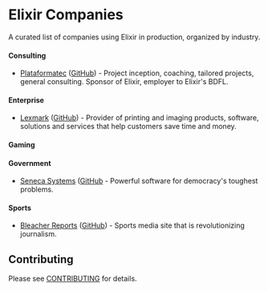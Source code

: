 # Elixir Companies

A curated list of companies using Elixir in production, organized by industry.

#### Consulting

+ [Plataformatec](http://plataformatec.com.br/) ([GitHub](https://github.com/plataformatec)) - Project inception, coaching, tailored projects, general consulting.  Sponsor of Elixir, employer to Elixir's BDFL.

#### Enterprise

+ [Lexmark](https://www.lexmark.com) ([GitHub](https://github.com/OpenAperture)) - Provider of printing and imaging products, software, solutions and services that help customers save time and money.

#### Gaming

#### Government

* [Seneca Systems](http://seneca.systems/) ([GitHub](https://github.com/SenecaSystems) - Powerful software for democracy's toughest problems.

#### Sports

* [Bleacher Reports](http://bleacherreport.com/) ([GitHub](https://github.com/br)) - Sports media site that is revolutionizing journalism.


## Contributing

Please see [CONTRIBUTING](CONTRIBUTING.md) for details.
